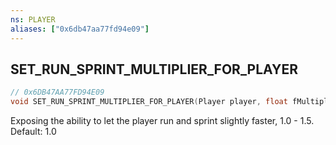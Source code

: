 ```yaml
---
ns: PLAYER
aliases: ["0x6db47aa77fd94e09"]
---
```

## SET_RUN_SPRINT_MULTIPLIER_FOR_PLAYER

```c
// 0x6DB47AA77FD94E09
void SET_RUN_SPRINT_MULTIPLIER_FOR_PLAYER(Player player, float fMultiplier);
```

Exposing the ability to let the player run and sprint slightly faster, 1.0 - 1.5. Default: 1.0

